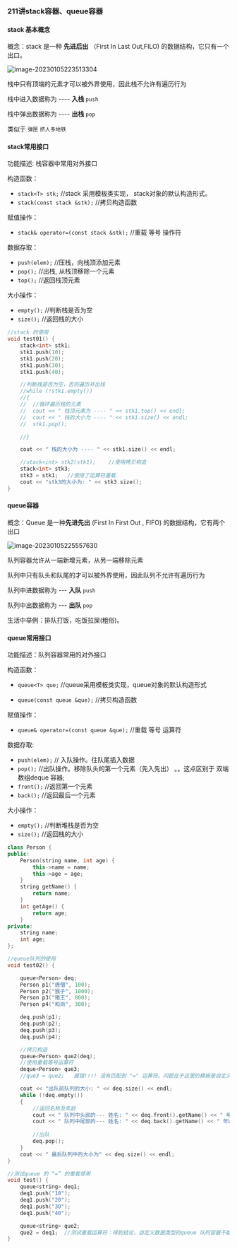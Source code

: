 ### 211讲stack容器、queue容器



#### stack 基本概念

概念：stack 是一种 **先进后出** （First In Last Out,FILO) 的数据结构，它只有一个出口。

![image-20230105223513304](C:\Users\14163\Desktop\C++学习笔记\image-20230105223513304.png)

栈中只有顶端的元素才可以被外界使用，因此栈不允许有遍历行为

栈中进入数据称为  ---- **入栈** `push`

栈中弹出数据称为  ---- **出栈** `pop`

类似于 `弹匣` `挤人多地铁`



#### stack常用接口

功能描述: 栈容器中常用对外接口



构造函数：

- `stack<T> stk;`   //stack 采用模板类实现，  stack对象的默认构造形式。
- `stack(const stack &stk);`   //拷贝构造函数

赋值操作：

- `stack& operator=(const stack &stk);`   //重载 等号 操作符

数据存取：

- `push(elem);`   //压栈，向栈顶添加元素
- `pop();`  //出栈, 从栈顶移除一个元素
- `top();`  //返回栈顶元素

大小操作：

- `empty();` //判断栈是否为空
- `size();`   //返回栈的大小

```c++
//stack 的使用
void test01() {
	stack<int> stk1;
	stk1.push(10);
	stk1.push(20);
	stk1.push(30);
	stk1.push(40);

	//判断栈是否为空，否则遍历并出栈
	//while (!stk1.empty())
	//{
	//	//循环遍历栈的元素
	//	cout << " 栈顶元素为 ---- " << stk1.top() << endl;
	//	cout << " 栈的大小为 ---- " << stk1.size() << endl;
	//	stk1.pop();

	//}

	cout << " 栈的大小为 ---- " << stk1.size() << endl;

	//stack<int> stk2(stk1);    //使用拷贝构造
	stack<int> stk3;
	stk3 = stk1;   //使用了运算符重载
	cout << "stk3的大小为: " << stk3.size();
}
```



#### queue容器

概念：Queue 是一种**先进先出** (First In First Out , FIFO) 的数据结构，它有两个出口

![image-20230105225557630](C:\Users\14163\Desktop\C++学习笔记\image-20230105225557630.png)

队列容器允许从一端新增元素，从另一端移除元素

队列中只有队头和队尾的才可以被外界使用，因此队列不允许有遍历行为

队列中进数据称为 --- **入队** `push `

队列中出数据称为 --- **出队** `pop`



生活中举例：排队打饭，吃饭拉屎(粗俗)。





#### queue常用接口

功能描述：队列容器常用的对外接口



构造函数：

- `queue<T> que;`   //queue采用模板类实现，queue对象的默认构造形式

- `queue(const queue &que);`  //拷贝构造函数

赋值操作：

- `queue& operator=(const queue &que);`  //重载 等号 运算符

数据存取:

- `push(elem);`  // 入队操作。往队尾插入数据
- `pop();`  //出队操作。移除队头的第一个元素（先入先出）  。。这点区别于 双端数组deque 容器;
- `front();`  //返回第一个元素
- `back();`  //返回最后一个元素

大小操作：

- `empty();`  //判断堆栈是否为空
- `size();`  //返回栈的大小



```c++
class Person {
public:
	Person(string name, int age) {
		this->name = name;
		this->age = age;
	}
	string getName() {
		return name;
	}
	int getAge() {
		return age;
	}
private:
	string name;
	int age;
};

//queue队列的使用
void test02() {

	queue<Person> deq;
	Person p1("唐僧", 100);
	Person p2("猴子", 1000);
	Person p3("猪王", 800);
	Person p4("和尚", 300);

	deq.push(p1);
	deq.push(p2);
	deq.push(p3);
	deq.push(p4);

	//拷贝构造
	queue<Person> que2(deq);
	//使用重载等号运算符
	deque<Person> que3;
	//que3 = que2;   报错!!!! 没有匹配到 "=" 运算符。问题在于这里的模板是自定义数据类型

	cout << "出队前队列的大小: " << deq.size() << endl;
	while (!deq.empty())
	{
		//返回名称及年龄
		cout << " 队列中头部的--- 姓名: " << deq.front().getName() << " 年龄：" << deq.front().getAge() << endl;
		cout << " 队列中尾部的--- 姓名: " << deq.back().getName() << " 年龄：" << deq.back().getAge() << endl;
		
		//出队
		deq.pop();
	}
	cout << " 最后队列中的大小为" << deq.size() << endl;
}

//测试queue 的 “=” 的重载使用
void test() {
	queue<string> deq1;
	deq1.push("10");
	deq1.push("20");
	deq1.push("30");
	deq1.push("40");

	queue<string> que2;
	que2 = deq1;  //测试重载运算符：得到结论，自定义数据类型的queue 队列容器不能使用重载的"=" 运算符
}
```































